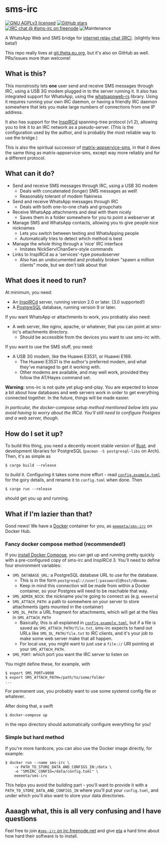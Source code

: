 # sms-irc

[![GNU AGPLv3 licensed](https://www.gnu.org/graphics/agplv3-155x51.png)](https://www.gnu.org/licenses/agpl-3.0.en.html)
[![GitHub stars](https://img.shields.io/github/stars/eeeeeta/sms-irc.svg?style=social)](https://github.com/eeeeeta/sms-irc)
[![IRC chat @ #sms-irc on freenode](https://img.shields.io/badge/irc-%23sms--irc%20on%20freenode-blue.svg)](https://kiwiirc.com/client/chat.freenode.net/#sms-irc)
![Maintenance](https://img.shields.io/maintenance/yes/2019.svg)

A WhatsApp Web and SMS bridge for [internet relay chat (IRC)](https://en.wikipedia.org/wiki/Internet_Relay_Chat). (slightly less beta!)

This repo really lives at [git.theta.eu.org](https://git.theta.eu.org/sms-irc.git/), but it's also on GitHub as well.
PRs/issues more than welcome!

## What is this?

This monstrosity lets **one** user send and receive SMS messages through IRC, using a USB 3G modem plugged in to
the server running it. It also has integrated support for WhatsApp, using the [whatsappweb-rs](https://github.com/eeeeeta/whatsappweb-rs)
library. Using it requires running your own IRC daemon, or having a friendly IRC daemon somewhere that lets you
make large numbers of connections from one IP address.

It also has support for the [InspIRCd](http://www.inspircd.org/) spanning-tree protocol (v1.2), allowing you to
link it to an IRC network as a pseudo-server. (This is the configuration used by the author, and is probably
the most reliable way to use the bridge.)

This is also the spiritual successor of [matrix-appservice-sms](https://github.com/eeeeeta/matrix-appservice-sms/),
in that it does the same thing as matrix-appservice-sms, except way more reliably and for a different protocol.

## What can it do?

- Send and receive SMS messages through IRC, using a USB 3G modem
  - Deals with concatenated (longer) SMS messages as well!
  - Reasonably tolerant of modem flakiness
- Send and receive WhatsApp messages through IRC
  - Deals with both one-to-one chats and groupchats
- Receive WhatsApp attachments and deal with them nicely
  - Saves them in a folder somewhere for you to point a webserver at
- Manage SMS and WhatsApp contacts, allowing you to give people nice nicknames
  - Lets you switch between texting and WhatsApping people
  - Automatically tries to detect which method is best
- Manage the whole thing through a 'nice' IRC interface
  - Imitates NickServ/ChanServ-style commands
- Links to InspIRCd as a 'services'-type pseudoserver
  - Also has an undocumented and probably broken "spawn a million clients" mode, but we don't talk about that

## What does it need to run?

At minimum, you need:

- An [InspIRCd](http://www.inspircd.org/) server, running version 2.0 or later. (3.0 supported!)
- A [PostgreSQL](https://www.postgresql.org/) database, running version 9 or later.

If you want WhatsApp or attachments to work, you probably also need:

- A web server, like nginx, apache, or whatever, that you can point at sms-irc's attachments directory.
  - Should be accessible from the devices you want to use sms-irc with.

If you want to use the SMS stuff, you need:

- A USB 3G modem, like the Huawei E3531, or Huawei E169.
  - The Huawei E3531 is the author's preferred modem, and what they've managed to get it working with.
  - Other modems are available, and may well work, provided they follow the AT/Hayes command set.

**Warning:** sms-irc is not quite yet plug-and-play. You are expected to know a bit about how databases and
web servers work in order to get everything connected together. In the future, things will be made easier.

*In particular, the docker-compose setup method mentioned below lets you avoid having to worry about the IRCd.
You'll still need to configure Postgres and a web server, though.*

## How do I set it up?

To build this thing, you need a decently recent stable version of [Rust](https://www.rust-lang.org/), and development
libraries for PostgreSQL (`pacman -S postgresql-libs` on Arch). Then, it's as simple as

```
$ cargo build --release
```

to *build* it. Configuring it takes some more effort - read [`config.example.toml`](https://git.theta.eu.org/sms-irc.git/tree/config.toml.example)
for the gory details, and rename it to `config.toml` when done. Then

```
$ cargo run --release
```

should get you up and running.

## What if I'm lazier than that?

Good news! We have a [Docker](https://www.docker.com/) container for you, as [`eeeeeta/sms-irc`](https://hub.docker.com/r/eeeeeta/sms-irc)
on Docker Hub.

### Fancy docker compose method (recommended!)

If you [install Docker Compose](https://docs.docker.com/compose/install/), you can get up and running pretty quickly
with a pre-configured copy of sms-irc and InspIRCd 3. You'll need to define four environment variables:

- `SMS_DATABASE_URL`: a PostgreSQL database URL to use for the database.
  - This is in the form `postgresql://user[:password]@host/dbname`.
  - Keep in mind this connection will be made from within a Docker container, so your Postgres will need to be reachable that way.
- `SMS_ADMIN_NICK`: the nickname you're going to connect as (e.g. `eeeeeta`)
- `SMS_ATTACH_PATH`: a path to somewhere on your server to store attachments (gets mounted in the container)
- `SMS_DL_PATH`: a URL fragment for attachments, which will get at the files in `SMS_ATTACH_PATH`
  - Basically, this is all explained in [`config.example.toml`](https://git.theta.eu.org/sms-irc.git/tree/config.toml.example),
    but if a file is saved as `SMS_ATTACH_PATH/file.txt`,
    sms-irc expects to hand out URLs like `SMS_DL_PATH/file.txt` to IRC clients, and it's your job to make some web server
    make that all happen.
  - For local use, you might want to just use a `file://` URI pointing at your `SMS_ATTACH_PATH`.
- `SMS_PORT`: which port you want the IRC server to listen on

You might define these, for example, with

```
$ export SMS_PORT=9000
$ export SMS_ATTACH_PATH=/path/to/some/folder
...
```

For permanent use, you probably want to use some systemd config file or whatever.

After doing that, a swift

```
$ docker-compose up
```

in the repo directory should automatically configure everything for you!

### Simple but hard method

If you're more hardcore, you can also use the Docker image directly, for example:

```
$ docker run --name sms-irc \
	-v PATH_TO_STORE_DATA_AND_CONFIGS_IN:/data \
	-e "SMSIRC_CONFIG=/data/config.toml" \
	eeeeeta/sms-irc
```

This helps you avoid the building part - you'll want to provide it with a `PATH_TO_STORE_DATA_AND_CONFIGS_IN` where you'll put your
`config.toml`, and under which you'll also want to store your data directories.

## Aaaagh what, this is all very confusing and I have questions

Feel free to join [`#sms-irc` on irc.freenode.net](https://kiwiirc.com/client/chat.freenode.net/#sms-irc)
and give [eta](https://theta.eu.org) a hard time about how hard their software is to install.
